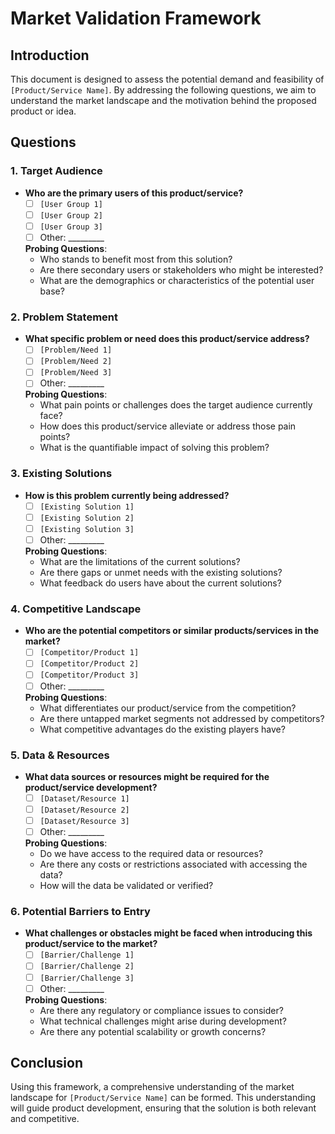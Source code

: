 # Market Validation Framework

## Introduction
This document is designed to assess the potential demand and feasibility of `[Product/Service Name]`. By addressing the following questions, we aim to understand the market landscape and the motivation behind the proposed product or idea.

## Questions

### 1. **Target Audience**
- **Who are the primary users of this product/service?** 
  - [ ] `[User Group 1]`
  - [ ] `[User Group 2]`
  - [ ] `[User Group 3]`
  - [ ] Other: _________
  
  **Probing Questions**:
  - Who stands to benefit most from this solution?
  - Are there secondary users or stakeholders who might be interested?
  - What are the demographics or characteristics of the potential user base?

### 2. **Problem Statement**
- **What specific problem or need does this product/service address?**
  - [ ] `[Problem/Need 1]`
  - [ ] `[Problem/Need 2]`
  - [ ] `[Problem/Need 3]`
  - [ ] Other: _________

  **Probing Questions**:
  - What pain points or challenges does the target audience currently face?
  - How does this product/service alleviate or address those pain points?
  - What is the quantifiable impact of solving this problem?

### 3. **Existing Solutions**
- **How is this problem currently being addressed?**
  - [ ] `[Existing Solution 1]`
  - [ ] `[Existing Solution 2]`
  - [ ] `[Existing Solution 3]`
  - [ ] Other: _________

  **Probing Questions**:
  - What are the limitations of the current solutions?
  - Are there gaps or unmet needs with the existing solutions?
  - What feedback do users have about the current solutions?

### 4. **Competitive Landscape**
- **Who are the potential competitors or similar products/services in the market?**
  - [ ] `[Competitor/Product 1]` 
  - [ ] `[Competitor/Product 2]`
  - [ ] `[Competitor/Product 3]`
  - [ ] Other: _________

  **Probing Questions**:
  - What differentiates our product/service from the competition?
  - Are there untapped market segments not addressed by competitors?
  - What competitive advantages do the existing players have?

### 5. **Data & Resources**
- **What data sources or resources might be required for the product/service development?**
  - [ ] `[Dataset/Resource 1]`
  - [ ] `[Dataset/Resource 2]`
  - [ ] `[Dataset/Resource 3]`
  - [ ] Other: _________

  **Probing Questions**:
  - Do we have access to the required data or resources?
  - Are there any costs or restrictions associated with accessing the data?
  - How will the data be validated or verified?

### 6. **Potential Barriers to Entry**
- **What challenges or obstacles might be faced when introducing this product/service to the market?**
  - [ ] `[Barrier/Challenge 1]`
  - [ ] `[Barrier/Challenge 2]`
  - [ ] `[Barrier/Challenge 3]`
  - [ ] Other: _________

  **Probing Questions**:
  - Are there any regulatory or compliance issues to consider?
  - What technical challenges might arise during development?
  - Are there any potential scalability or growth concerns?

## Conclusion
Using this framework, a comprehensive understanding of the market landscape for `[Product/Service Name]` can be formed. This understanding will guide product development, ensuring that the solution is both relevant and competitive.
